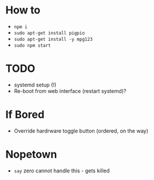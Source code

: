 # How to

- `npm i`
- `sudo apt-get install pigpio`
- `sudo apt-get install -y mpg123`
- `sudo npm start`

# TODO

- systemd setup (!)
- Re-boot from web interface (restart systemd)?

# If Bored

- Override hardrware toggle button (ordered, on the way)

# Nopetown

- `say` zero cannot handle this - gets killed
